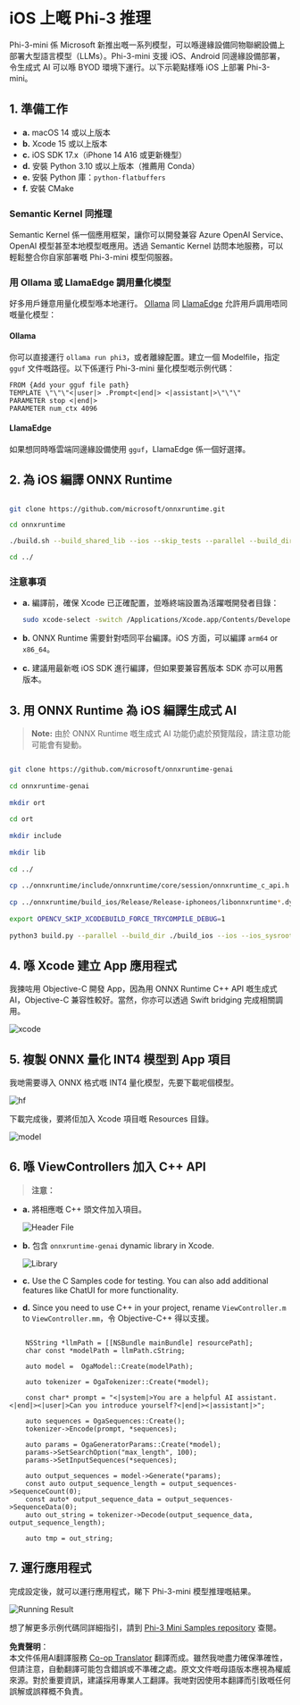 <!--
CO_OP_TRANSLATOR_METADATA:
{
  "original_hash": "82af197df38d25346a98f1f0e84d1698",
  "translation_date": "2025-05-08T05:55:47+00:00",
  "source_file": "md/01.Introduction/03/iOS_Inference.md",
  "language_code": "hk"
}
-->
# **iOS 上嘅 Phi-3 推理**

Phi-3-mini 係 Microsoft 新推出嘅一系列模型，可以喺邊緣設備同物聯網設備上部署大型語言模型（LLMs）。Phi-3-mini 支援 iOS、Android 同邊緣設備部署，令生成式 AI 可以喺 BYOD 環境下運行。以下示範點樣喺 iOS 上部署 Phi-3-mini。

## **1. 準備工作**

- **a.** macOS 14 或以上版本
- **b.** Xcode 15 或以上版本
- **c.** iOS SDK 17.x（iPhone 14 A16 或更新機型）
- **d.** 安裝 Python 3.10 或以上版本（推薦用 Conda）
- **e.** 安裝 Python 庫：`python-flatbuffers`
- **f.** 安裝 CMake

### Semantic Kernel 同推理

Semantic Kernel 係一個應用框架，讓你可以開發兼容 Azure OpenAI Service、OpenAI 模型甚至本地模型嘅應用。透過 Semantic Kernel 訪問本地服務，可以輕鬆整合你自家部署嘅 Phi-3-mini 模型伺服器。

### 用 Ollama 或 LlamaEdge 調用量化模型

好多用戶鍾意用量化模型喺本地運行。 [Ollama](https://ollama.com) 同 [LlamaEdge](https://llamaedge.com) 允許用戶調用唔同嘅量化模型：

#### **Ollama**

你可以直接運行 `ollama run phi3`，或者離線配置。建立一個 Modelfile，指定 `gguf` 文件嘅路徑。以下係運行 Phi-3-mini 量化模型嘅示例代碼：

```gguf
FROM {Add your gguf file path}
TEMPLATE \"\"\"<|user|> .Prompt<|end|> <|assistant|>\"\"\"
PARAMETER stop <|end|>
PARAMETER num_ctx 4096
```

#### **LlamaEdge**

如果想同時喺雲端同邊緣設備使用 `gguf`，LlamaEdge 係一個好選擇。

## **2. 為 iOS 編譯 ONNX Runtime**

```bash

git clone https://github.com/microsoft/onnxruntime.git

cd onnxruntime

./build.sh --build_shared_lib --ios --skip_tests --parallel --build_dir ./build_ios --ios --apple_sysroot iphoneos --osx_arch arm64 --apple_deploy_target 17.5 --cmake_generator Xcode --config Release

cd ../

```

### **注意事項**

- **a.** 編譯前，確保 Xcode 已正確配置，並喺終端設置為活躍嘅開發者目錄：

    ```bash
    sudo xcode-select -switch /Applications/Xcode.app/Contents/Developer
    ```

- **b.** ONNX Runtime 需要針對唔同平台編譯。iOS 方面，可以編譯 `arm64` or `x86_64`。

- **c.** 建議用最新嘅 iOS SDK 進行編譯，但如果要兼容舊版本 SDK 亦可以用舊版本。

## **3. 用 ONNX Runtime 為 iOS 編譯生成式 AI**

> **Note:** 由於 ONNX Runtime 嘅生成式 AI 功能仍處於預覽階段，請注意功能可能會有變動。

```bash

git clone https://github.com/microsoft/onnxruntime-genai
 
cd onnxruntime-genai
 
mkdir ort
 
cd ort
 
mkdir include
 
mkdir lib
 
cd ../
 
cp ../onnxruntime/include/onnxruntime/core/session/onnxruntime_c_api.h ort/include
 
cp ../onnxruntime/build_ios/Release/Release-iphoneos/libonnxruntime*.dylib* ort/lib
 
export OPENCV_SKIP_XCODEBUILD_FORCE_TRYCOMPILE_DEBUG=1
 
python3 build.py --parallel --build_dir ./build_ios --ios --ios_sysroot iphoneos --ios_arch arm64 --ios_deployment_target 17.5 --cmake_generator Xcode --cmake_extra_defines CMAKE_XCODE_ATTRIBUTE_CODE_SIGNING_ALLOWED=NO

```

## **4. 喺 Xcode 建立 App 應用程式**

我揀咗用 Objective-C 開發 App，因為用 ONNX Runtime C++ API 嘅生成式 AI，Objective-C 兼容性較好。當然，你亦可以透過 Swift bridging 完成相關調用。

![xcode](../../../../../translated_images/xcode.8147789e6c25e3e289e6aa56c168089a2c277e3cd6af353fae6c2f4a56eba836.hk.png)

## **5. 複製 ONNX 量化 INT4 模型到 App 項目**

我哋需要導入 ONNX 格式嘅 INT4 量化模型，先要下載呢個模型。

![hf](../../../../../translated_images/hf.6b8504fd88ee48dd512d76e0665cb76bd68c8e53d0b21b2a9e6f269f5b961173.hk.png)

下載完成後，要將佢加入 Xcode 項目嘅 Resources 目錄。

![model](../../../../../translated_images/model.3b879b14e0be877d12282beb83c953a82b62d4bc6b207a78937223f4798d0f4a.hk.png)

## **6. 喺 ViewControllers 加入 C++ API**

> **注意：**

- **a.** 將相應嘅 C++ 頭文件加入項目。

  ![Header File](../../../../../translated_images/head.64cad021ce70a333ff5d59d4a1b4fb0f3dd2ca457413646191a18346067b2cc9.hk.png)

- **b.** 包含 `onnxruntime-genai` dynamic library in Xcode.

  ![Library](../../../../../translated_images/lib.a4209b9f21ddf3445ba6ac69797d49e6586d68a57cea9f8bc9fc34ec3ee979ec.hk.png)

- **c.** Use the C Samples code for testing. You can also add additional features like ChatUI for more functionality.

- **d.** Since you need to use C++ in your project, rename `ViewController.m` to `ViewController.mm`，令 Objective-C++ 得以支援。

```objc

    NSString *llmPath = [[NSBundle mainBundle] resourcePath];
    char const *modelPath = llmPath.cString;

    auto model =  OgaModel::Create(modelPath);

    auto tokenizer = OgaTokenizer::Create(*model);

    const char* prompt = "<|system|>You are a helpful AI assistant.<|end|><|user|>Can you introduce yourself?<|end|><|assistant|>";

    auto sequences = OgaSequences::Create();
    tokenizer->Encode(prompt, *sequences);

    auto params = OgaGeneratorParams::Create(*model);
    params->SetSearchOption("max_length", 100);
    params->SetInputSequences(*sequences);

    auto output_sequences = model->Generate(*params);
    const auto output_sequence_length = output_sequences->SequenceCount(0);
    const auto* output_sequence_data = output_sequences->SequenceData(0);
    auto out_string = tokenizer->Decode(output_sequence_data, output_sequence_length);
    
    auto tmp = out_string;

```

## **7. 運行應用程式**

完成設定後，就可以運行應用程式，睇下 Phi-3-mini 模型推理嘅結果。

![Running Result](../../../../../translated_images/result.326a947a6a2b9c5115a3e462b9c1b5412260f847478496c0fc7535b985c3f55a.hk.jpg)

想了解更多示例代碼同詳細指引，請到 [Phi-3 Mini Samples repository](https://github.com/Azure-Samples/Phi-3MiniSamples/tree/main/ios) 查閱。

**免責聲明**：  
本文件係用AI翻譯服務 [Co-op Translator](https://github.com/Azure/co-op-translator) 翻譯而成。雖然我哋盡力確保準確性，但請注意，自動翻譯可能包含錯誤或不準確之處。原文文件嘅母語版本應視為權威來源。對於重要資訊，建議採用專業人工翻譯。我哋對因使用本翻譯而引致嘅任何誤解或誤釋概不負責。